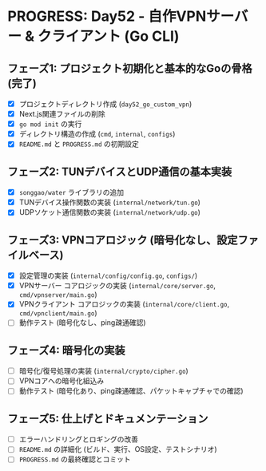 # PROGRESS: Day52 - 自作VPNサーバー & クライアント (Go CLI)

## フェーズ1: プロジェクト初期化と基本的なGoの骨格 (完了)
- [x] プロジェクトディレクトリ作成 (`day52_go_custom_vpn`)
- [x] Next.js関連ファイルの削除
- [x] `go mod init` の実行
- [x] ディレクトリ構造の作成 (`cmd`, `internal`, `configs`)
- [x] `README.md` と `PROGRESS.md` の初期設定

## フェーズ2: TUNデバイスとUDP通信の基本実装
- [x] `songgao/water` ライブラリの追加
- [x] TUNデバイス操作関数の実装 (`internal/network/tun.go`)
- [x] UDPソケット通信関数の実装 (`internal/network/udp.go`)

## フェーズ3: VPNコアロジック (暗号化なし、設定ファイルベース)
- [x] 設定管理の実装 (`internal/config/config.go`, `configs/`)
- [x] VPNサーバー コアロジックの実装 (`internal/core/server.go`, `cmd/vpnserver/main.go`)
- [x] VPNクライアント コアロジックの実装 (`internal/core/client.go`, `cmd/vpnclient/main.go`)
- [ ] 動作テスト (暗号化なし、ping疎通確認)

## フェーズ4: 暗号化の実装
- [ ] 暗号化/復号処理の実装 (`internal/crypto/cipher.go`)
- [ ] VPNコアへの暗号化組込み
- [ ] 動作テスト (暗号化あり、ping疎通確認、パケットキャプチャでの確認)

## フェーズ5: 仕上げとドキュメンテーション
- [ ] エラーハンドリングとロギングの改善
- [ ] `README.md` の詳細化 (ビルド、実行、OS設定、テストシナリオ)
- [ ] `PROGRESS.md` の最終確認とコミット
